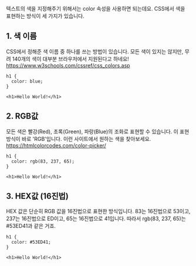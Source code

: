 텍스트의 색을 지정해주기 위해서는 color 속성을 사용하면 되는데요. CSS에서 색을 표현하는 방식이 세 가지가 있습니다.

## 1. 색 이름
CSS에서 정해준 색 이름 중 하나를 쓰는 방법이 있습니다. 모든 색이 있지는 않지만, 무려 140개의 색이 대부분 브라우저에서 지원된다고 하네요!
https://www.w3schools.com/cssref/css_colors.asp

```
h1 {
  color: blue;
}
```
```
<h1>Hello World!</h1>
```

## 2. RGB값
모든 색은 빨강(Red), 초록(Green), 파랑(Blue)의 조화로 표현할 수 있습니다. 이 표현 방식이 바로 'RGB'입니다. 이런 사이트에서 원하는 색을 찾아보세요.
https://htmlcolorcodes.com/color-picker/
```
h1 {
  color: rgb(83, 237, 65);
}
```
```
<h1>Hello World!</h1>
```

## 3. HEX값 (16진법)
HEX 값은 단순히 RGB 값을 16진법으로 표현한 방식입니다. 83는 16진법으로 53이고, 237는 16진법으로 ED이고, 65는 16진법으로 41입니다. 따라서 rgb(83, 237, 65)는 #53ED41과 같은 거죠.

```
h1 {
  color: #53ED41;
}
```
```
<h1>Hello World!</h1>
```
